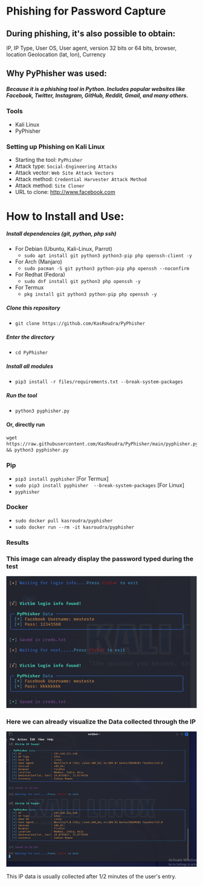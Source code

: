 # Phishing for Password Capture
## During phishing, it's also possible to obtain:
IP, IP Type, User OS, User agent, version 32 bits or 64 bits, browser, location
Geolocation (lat, lon), Currency

## Why PyPhisher was used:
##### Because it is a phishing tool in Python. Includes popular websites like Facebook, Twitter, Instagram, GitHub, Reddit, Gmail, and many others.

### Tools
- Kali Linux
- PyPhisher

### Setting up Phishing on Kali Linux

- Starting the tool: ```PyPhisher```
- Attack type: ```Social-Engineering Attacks```
- Attack vector: ```Web Site Attack Vectors```
- Attack method: ```Credential Harvester Attack Method```
- Attack method: ```Site Cloner```
- URL to clone: http://www.facebook.com

# How to Install and Use:
##### Install dependencies (git, python, php ssh)

 - For Debian (Ubuntu, Kali-Linux, Parrot)
    - ```sudo apt install git python3 python3-pip php openssh-client -y```
 - For Arch (Manjaro)
    - ```sudo pacman -S git python3 python-pip php openssh --noconfirm```
 - For Redhat (Fedora)
    - ```sudo dnf install git python3 php openssh -y```
 - For Termux
    - ```pkg install git python3 python-pip php openssh -y```

##### Clone this repository

 - ```git clone https://github.com/KasRoudra/PyPhisher```

##### Enter the directory
 - ```cd PyPhisher```

##### Install all modules
 - ```pip3 install -r files/requirements.txt --break-system-packages```

##### Run the tool
 - ```python3 pyphisher.py```

#### Or, directly run
```
wget https://raw.githubusercontent.com/KasRoudra/PyPhisher/main/pyphisher.py && python3 pyphisher.py

```

### Pip
 - `pip3 install pyphisher` [For Termux]
 - `sudo pip3 install pyphisher  --break-system-packages` [For Linux]
 - `pyphisher`

### Docker

 - `sudo docker pull kasroudra/pyphisher`
 - `sudo docker run --rm -it kasroudra/pyphisher`


### Results

### This image can already display the password typed during the test
![Alt text](image-1.png)

### Here we can already visualize the Data collected through the IP
![Alt text](image.png)

This IP data is usually collected after 1/2 minutes of the user's entry.
